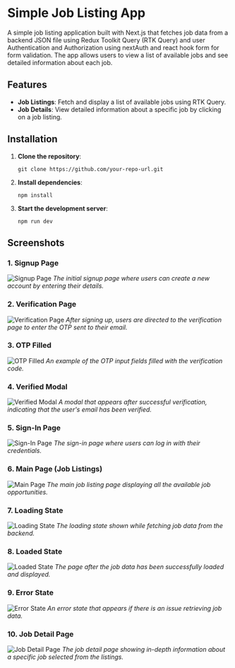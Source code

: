 # Simple Job Listing App

A simple job listing application built with Next.js that fetches job data from a backend JSON file using Redux Toolkit Query (RTK Query) and user Authentication and Authorization using nextAuth and react hook form for form validation. The app allows users to view a list of available jobs and see detailed information about each job.

## Features

- **Job Listings**: Fetch and display a list of available jobs using RTK Query.
- **Job Details**: View detailed information about a specific job by clicking on a job listing.

## Installation

1. **Clone the repository**:
   ```
   git clone https://github.com/your-repo-url.git
   ```
2. **Install dependencies**:
   ```
   npm install
   ```
3. **Start the development server**:
   ```
   npm run dev
   ```

## Screenshots

### 1. Signup Page

![Signup Page](./readmeimg/signuppage.png)
_The initial signup page where users can create a new account by entering their details._

### 2. Verification Page

![Verification Page](./readmeimg/verifypage.png)
_After signing up, users are directed to the verification page to enter the OTP sent to their email._

### 3. OTP Filled

![OTP Filled](./readmeimg/otp_filled.png)
_An example of the OTP input fields filled with the verification code._

### 4. Verified Modal

![Verified Modal](./readmeimg/verified_modal.png)
_A modal that appears after successful verification, indicating that the user's email has been verified._

### 5. Sign-In Page

![Sign-In Page](./readmeimg/login_page.png)
_The sign-in page where users can log in with their credentials._

### 6. Main Page (Job Listings)

![Main Page](./readmeimg/main_page.png)
_The main job listing page displaying all the available job opportunities._

### 7. Loading State

![Loading State](./readmeimg/loading.png)
_The loading state shown while fetching job data from the backend._

### 8. Loaded State

![Loaded State](./readmeimg/loaded.png)
_The page after the job data has been successfully loaded and displayed._

### 9. Error State

![Error State](./readmeimg/error.png)
_An error state that appears if there is an issue retrieving job data._

### 10. Job Detail Page

![Job Detail Page](./readmeimg/detail.png)
_The job detail page showing in-depth information about a specific job selected from the listings._
